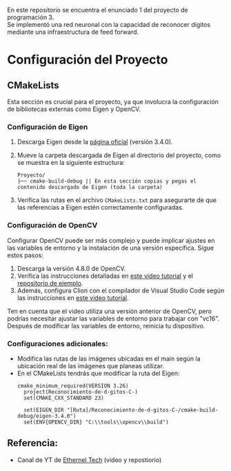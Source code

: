 En este repositorio se encuentra el enunciado 1 del proyecto de programación 3.  
Se implementó una red neuronal con la capacidad de reconocer dígitos mediante una infraestructura de feed forward.

# Configuración del Proyecto

## CMakeLists

Esta sección es crucial para el proyecto, ya que involucra la configuración de bibliotecas externas como Eigen y OpenCV.

### Configuración de Eigen

1. Descarga Eigen desde la [página oficial](https://gitlab.com/libeigen/eigen/-/releases/3.4.0) (versión 3.4.0).
2. Mueve la carpeta descargada de Eigen al directorio del proyecto, como se muestra en la siguiente estructura:

    ```
    Proyecto/
    ├── cmake-build-debug || En esta sección copias y pegas el contenido descargado de Eigen (toda la carpeta)
    
    ```

3. Verifica las rutas en el archivo `CMakeLists.txt` para asegurarte de que las referencias a Eigen estén correctamente configuradas.

### Configuración de OpenCV

Configurar OpenCV puede ser más complejo y puede implicar ajustes en las variables de entorno y la instalación de una versión específica. Sigue estos pasos:

1. Descarga la versión 4.8.0 de OpenCV.
2. Verifica las instrucciones detalladas en [este video tutorial](https://www.youtube.com/watch?v=fjq8eTuHnMM&t=2s) y el [repositorio de ejemplo](https://github.com/Ethernel0/CmakeList-OpenCV).
3. Además, configura Clion con el compilador de Visual Studio Code según las instrucciones en [este video tutorial](https://www.youtube.com/watch?v=3ZinHm2HaQ8&t=783s).

Ten en cuenta que el video utiliza una versión anterior de OpenCV, pero podrías necesitar ajustar las variables de entorno para trabajar con "vc16". Después de modificar las variables de entorno, reinicia tu dispositivo.

### Configuraciones adicionales:
- Modifica las rutas de las imágenes ubicadas en el main según la ubicación real de las imágenes que planeas utilizar.
- En el CMakeLists tendrás que modificar la ruta del Eigen:
  ```
  cmake_minimum_required(VERSION 3.26)
    project(Reconocimiento-de-d-gitos-C-)
    set(CMAKE_CXX_STANDARD 23)

    set(EIGEN_DIR "[Ruta]/Reconocimiento-de-d-gitos-C-/cmake-build-debug/eigen-3.4.0")
    set(ENV{OPENCV_DIR} "C:\\tools\\opencv\\build")
  ```

## Referencia:
- Canal de YT de [Ethernel Tech](https://www.youtube.com/@ethernel) (video y repostiorio)

